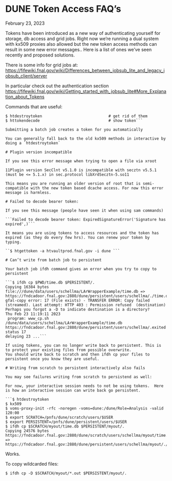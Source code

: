 # DUNE Token Access FAQ’s

February 23, 2023

Tokens have been introduced as a new way of authenticating yourself for storage, db access and grid jobs. Right now we’re running a dual system with kx509 proxies also allowed but the new token access methods can result in some new error messages..  Here is a list of ones we’ve seen recently and proposed solutions. 

There is some info for grid jobs at:
https://fifewiki.fnal.gov/wiki/Differences_between_jobsub_lite_and_legacy_jobsub_client/server

In particular check out the authentication section
https://fifewiki.fnal.gov/wiki/Getting_started_with_jobsub_lite#More_Explanation_about_Tokens

Commands that are useful:

```$ htgettoken -a htvaultprod.fnal.gov -i dune # renew your token
$ htdestroytoken                             # get rid of them
$ httokendecode                              # show token```

Submitting a batch job creates a token for you automatically

You can generally fall back to the old kx509 methods in interactive by doing a `htdestroytoken`

# Plugin version incompatible

If you see this error message when trying to open a file via xroot

11Plugin version SecClnt v5.1.0 is incompatible with secztn v5.5.1 (must be <= 5.1.x) in sec.protocol libXrdSecztn-5.so11

This means you are running an older version of root that is semi-compatible with the new token based dcache access. For now this error message is harmless. 

# Failed to decode bearer token:

If you see this message (people have seen it when using sam commands)

```Failed to decode bearer token: ExpiredSignatureError('Signature has expired',)```

It means you are using tokens to access resources and the token has expired (as they do every few hrs). You can renew your token by typing. 

``$ htgettoken -a htvaultprod.fnal.gov -i dune ```

# Can’t write from batch job to persistent

Your batch job ifdh command gives an error when you try to copy to persistent

```$ ifdh cp $PWD/time.db $PERSISTENT/.
Copying 16384 bytes file:///dune/data/users/schellma/LArWrapperExample/time.db => https://fndcadoor.fnal.gov:2880/dune/persistent/users/schellma/./time.db
gfal-copy error: 17 (File exists) - TRANSFER ERROR: Copy failed (streamed). Last attempt: HTTP 403 : Permission refused  (destination)
Perhaps you forgot a -D to indicate destination is a directory? 
Thu Feb 23 11:19:11 2023
 program: www_cp.sh  /dune/data/users/schellma/LArWrapperExample/time.db https://fndcadoor.fnal.gov:2880/dune/persistent/users/schellma/.exited status 17
delaying 23 ...```

If using tokens, you can no longer write back to persistent. This is to protect your existing files from possible overwrite. 
You should write back to scratch and then ifdh cp your files to persistent once you know they are useful.  

# Writing from scratch to persistent interactively also fails

You may see failures writing from scratch to persistend as well:

For now, your interactive session needs to not be using tokens.  Here is how an interactive session can write back go persistent. 

```$ htdestroytoken
$ kx509
$ voms-proxy-init -rfc -noregen -voms=dune:/dune/Role=Analysis -valid 120:00
$ export SCRATCH=/pnfs/dune/scratch/users/$USER
$ export PERSISTENT=/pnfs/dune/persistent/users/$USER
$ ifdh cp $SCRATCH/myout/time.db $PERSISTENT/myout/.
Copying 24576 bytes https://fndcadoor.fnal.gov:2880/dune/scratch/users/schellma/myout/time.db => https://fndcadoor.fnal.gov:2880/dune/persistent/users/schellma/myout/./time.db
```

Works.

To copy wildcarded files:

```$ ifdh cp -D $SCRATCH/myout/*.out $PERSISTENT/myout/.```









